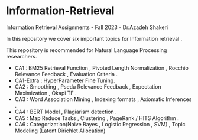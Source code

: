 # Information-Retrieval
Information Retrieval Assignments - Fall 2023 - Dr.Azadeh Shakeri

In this repository we cover six important topics for Information retrieval . 

This repository is recommended for Natural Language Processing researchers.

* CA1 : BM25 Retrieval Function , Pivoted Length Normalization , Rocchio Relevance Feedback , Evaluation Criteria .
* CA1-Extra : HyperParameter Fine Tuning.
* CA2 : Smoothing , Psedu Relevance Feedback , Expectation Maximization , Okapi TF .
* CA3 : Word Association Mining , Indexing formats , Axiomatic Inferences .
* CA4 : BERT Model , Plagiarism detection .
* CA5 : Map Reduce Tasks , Clustering , PageRank / HITS Algorithm .
* CA6 : Categorization(Naive Bayes , Logistic Regression , SVM) , Topic Modeling (Latent Dirichlet Allocation)


